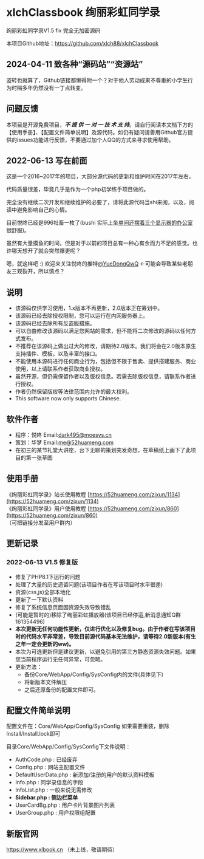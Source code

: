 # xlchClassbook 绚丽彩虹同学录
绚丽彩虹同学录V1.5 fix 完全无加密源码

本项目Github地址：https://github.com/xlch88/xlchClassbook

## 2024-04-11 致各种“源码站”“资源站”
盗转也就算了，Github链接都懒得附一个？对于他人劳动成果不尊重的小学生行为时隔多年仍然没有一丁点转变。

## 问题反馈
本项目是开源免费项目，_**不 提 供 一 对 一 技 术 支 持**_。请自行阅读本文档下方的【使用手册】、【配置文件简单说明】及源代码。如仍有疑问请善用Github官方提供的issues功能进行反馈，不要通过加个人QQ的方式来寻求使用帮助。

## 2022-06-13 写在前面
这是一个2016~2017年的项目，大部分源代码的更新和维护时间在2017年左右。

代码质量很差，毕竟几乎是作为一个php初学练手项目做的。

完全没有继续二次开发和继续维护的必要了，请将此源代码当shi来阅，以及，阅读中避免影响自己的心情。

目前悦咚已经是996社畜一枚了(bushi 实际上坐[单间还摆着三个显示器的办公室](https://twitter.com/YueDongQwQ/status/1523598759682138112)很舒服)。

虽然有大量摸鱼的时间，但是对于以前的项目总有一种心有余而力不足的感觉。也许哪天想开了就会突然爆更呢？

嗯，就这样吧 :) 欢迎来关注悦咚的推特[@YueDongQwQ](https://twitter.com/YueDongQwQ) <-可能会导致某些老朋友三观裂开，所以慎点？

## 说明
 - 该源码仅供学习使用，1.x版本不再更新，2.0版本正在筹划中。
 - 该源码已经去除授权限制，您可以运行在内网服务器上。
 - 该源码已经去除所有反盗版措施。
 - 可以自由修改该源码以满足您网站的需求，但不能将二次修改的源码以任何方式发布。
 - 不推荐在该源码上做出过大的修改，请期待2.0版本。我们将会在2.0版本原生支持插件、模板，以及丰富的接口。
 - 不能使用本源码进行任何商业行为，包括但不限于售卖、提供搭建服务、商业使用，以上请联系作者获取商业授权。
 - 虽然开源，但仍需保留作者以及版权信息。若需去除版权信息，请联系作者进行授权。
 - 作者仍然保留版权等法律范围内允许的最大权利。
 - This software now only supports Chinese.
 
## 软件作者
 - 程序：悦咚   Email:dark495@moesys.cn
 - 策划：华梦   Email:me@52huameng.com
 - 在初三的某节礼堂大讲座，台下无聊的策划突发奇想，在草稿纸上画下了此项目的第一张草图

## 使用手册
《绚丽彩虹同学录》站长使用教程 [https://52huameng.com/zixun/1134](https://52huameng.com/zixun/1134)  
《绚丽彩虹同学录》用户使用教程 [https://52huameng.com/zixun/860](https://52huameng.com/zixun/860)   
（可把链接分发至用户群内）

## 更新记录
### 2022-06-13 V1.5 修复版
 - 修复了PHP8.1下运行的问题
 - 处理了大量的历史遗留问题(该项目作者在写该项目时水平很差)
 - 资源(css,js)全部本地化
 - 更新了一下默认资料
 - 修复了系统信息页面因资源失效导致错乱
 - (可能是暂时的)移除了绚丽彩虹播放器(该项目已经停运,新消息通知Q群161354496)
 - **本次更新无任何功能性更新，仅进行优化以及修复bug。由于作者在写该项目时的代码水平非常差，导致目前源代码基本无法维护，请等待2.0新版本(有生之年一定会更新的ww)。**
 - 本次为可选更新但是建议更新，以避免引用的第三方静态资源失效问题。如果您当前程序运行无任何异常，可忽略。
 - 更新方法：
    - 备份Core/WebApp/Config/SysConfig内的文件(具体见下)
    - 将新版本文件解压
    - 之后还原备份的配置文件即可。

## 配置文件简单说明
配置文件在：Core/WebApp/Config/SysConfig
如果需要重装，删除Install/Install.lock即可

目录Core/WebApp/Config/SysConfig下文件说明：
 - AuthCode.php : 已经废弃
 - Config.php : 网站主配置文件
 - DefaultUserData.php : 新添加/注册的用户的默认资料模板
 - Info.php : 同学录信息的字段
 - InfoList.php : 一般来说无需修改
 - **Sidebar.php : 侧边栏菜单**
 - UserCardBg.php : 用户卡片背景图片列表
 - UserGroup.php : 用户权限组配置

## 新版官网
https://www.xlbook.cn
（未上线，敬请期待）
